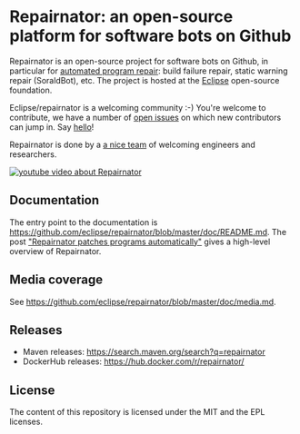 
# Repairnator: an open-source platform for software bots on Github

Repairnator is an open-source project for software bots on Github, in particular for [automated program repair](https://en.wikipedia.org/wiki/Automatic_bug_fixing): build failure repair, static warning repair (SoraldBot), etc. The project is hosted at the [Eclipse](https://www.eclipse.org/) open-source foundation.

Eclipse/repairnator is a welcoming community :-) You're welcome to contribute, we have a number of [open issues](https://github.com/eclipse/repairnator/issues) on which new contributors can jump in. Say [hello](https://github.com/eclipse/repairnator/issues/798)!

Repairnator is done by a [a nice team](https://github.com/eclipse/repairnator/contributors) of welcoming engineers and researchers. 

[![youtube video about Repairnator](https://user-images.githubusercontent.com/803666/92466891-4ca33280-f1c0-11ea-89b1-bb7d43d93d03.png)](https://www.youtube.com/watch?v=sHkogNGyBSs)

## Documentation

The entry point to the documentation is <https://github.com/eclipse/repairnator/blob/master/doc/README.md>. The post ["Repairnator patches programs automatically"](https://ubiquity.acm.org/article.cfm?id=3349589) gives a high-level overview of Repairnator.

## Media coverage

See <https://github.com/eclipse/repairnator/blob/master/doc/media.md>.

## Releases

* Maven releases: https://search.maven.org/search?q=repairnator
* DockerHub releases: https://hub.docker.com/r/repairnator/

## License

The content of this repository is licensed under the MIT and the EPL licenses.